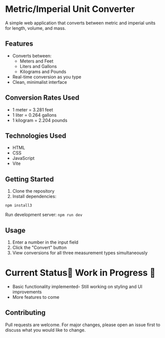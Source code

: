 # Metric/Imperial Unit Converter

A simple web application that converts between metric and imperial units for length, volume, and mass.

## Features

- Converts between:
  - Meters and Feet
  - Liters and Gallons
  - Kilograms and Pounds
- Real-time conversion as you type
- Clean, minimalist interface

## Conversion Rates Used

- 1 meter = 3.281 feet
- 1 liter = 0.264 gallons
- 1 kilogram = 2.204 pounds

## Technologies Used

- HTML
- CSS
- JavaScript
- Vite

## Getting Started

1. Clone the repository
2. Install dependencies:

`npm install3`

Run development server: `npm run dev`

## Usage

1. Enter a number in the input field
2. Click the "Convert" button
3. View conversions for all three measurement types simultaneously

# Current Status🚧 **Work in Progress** 🚧

- Basic functionality implemented- Still working on styling and UI improvements
- More features to come

## Contributing

Pull requests are welcome.
For major changes, please open an issue first to discuss what you would like to change.
